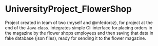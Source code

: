 # UniversityProject_FlowerShop
Project created in team of two (myself and @mfedorcz), for project at the end of the Java class.
Integrates simple Cli interface for placing orders in the magazine by the flower shops employees and then saving that data in fake database (json files),
ready for sending it to the flower magazine.
